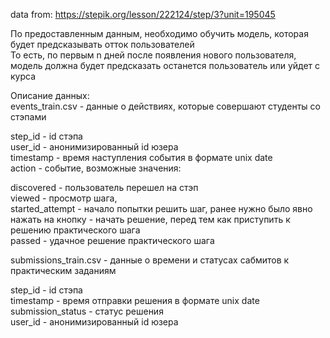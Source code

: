 data from: https://stepik.org/lesson/222124/step/3?unit=195045  

По предоставленным данным, необходимо обучить модель, которая будет предсказывать отток пользователей  
То есть, по первым n дней после появления нового пользователя, модель должна будет предсказать останется пользователь или уйдет с курса  

Описание данных:  
events_train.csv - данные о действиях, которые совершают студенты со стэпами  

step_id - id стэпа  
user_id - анонимизированный id юзера  
timestamp - время наступления события в формате unix date  
action - событие, возможные значения:   

discovered - пользователь перешел на стэп  
viewed - просмотр шага,  
started_attempt - начало попытки решить шаг, ранее нужно было явно нажать на кнопку - начать решение, перед тем как приступить к решению практического шага  
passed - удачное решение практического шага  

submissions_train.csv - данные о времени и статусах сабмитов к практическим заданиям  

step_id - id стэпа  
timestamp - время отправки решения в формате unix date  
submission_status - статус решения  
user_id - анонимизированный id юзера  
